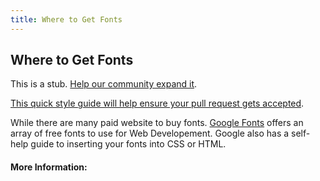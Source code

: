 ```yaml
---
title: Where to Get Fonts
---
```

## Where to Get Fonts

This is a stub. <a href='https://github.com/freecodecamp/guides/tree/master/src/pages/typography/where-to-get-fonts/index.md' target='_blank' rel='nofollow'>Help our community expand it</a>.

<a href='https://github.com/freecodecamp/guides/blob/master/README.md' target='_blank' rel='nofollow'>This quick style guide will help ensure your pull request gets accepted</a>.

<!-- The article goes here, in GitHub-flavored Markdown. Feel free to add YouTube videos, images, and CodePen/JSBin embeds  -->
While there are many paid website to buy fonts. [Google Fonts](https://fonts.google.com/) 
offers an array of free fonts to use for Web Developement. Google also has a self-help guide to inserting your fonts into CSS or HTML.
#### More Information:
<!-- Please add any articles you think might be helpful to read before writing the article -->


